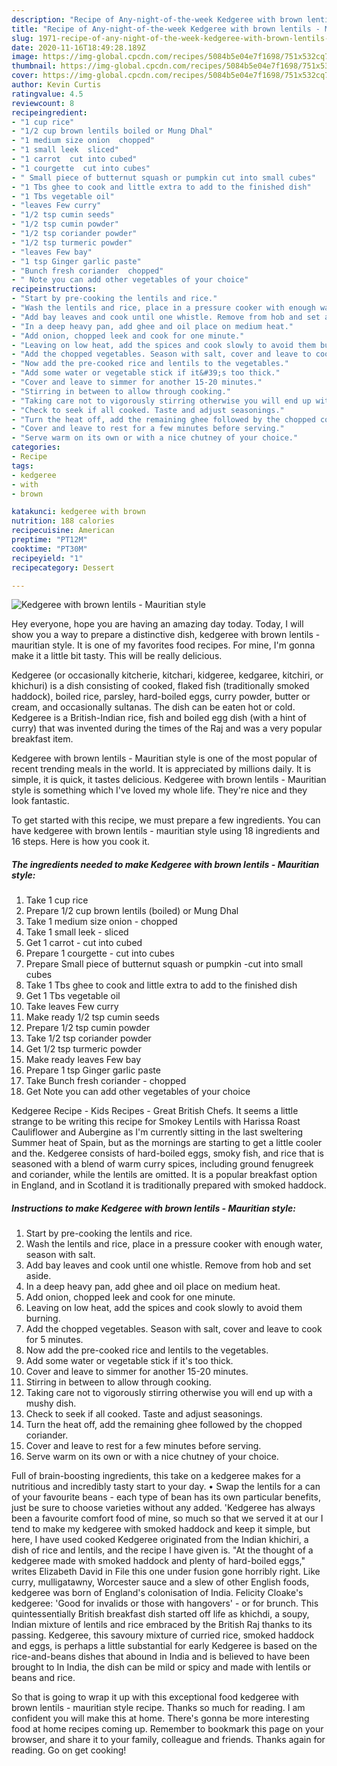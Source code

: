 ```yaml
---
description: "Recipe of Any-night-of-the-week Kedgeree with brown lentils - Mauritian style"
title: "Recipe of Any-night-of-the-week Kedgeree with brown lentils - Mauritian style"
slug: 1971-recipe-of-any-night-of-the-week-kedgeree-with-brown-lentils-mauritian-style
date: 2020-11-16T18:49:28.189Z
image: https://img-global.cpcdn.com/recipes/5084b5e04e7f1698/751x532cq70/kedgeree-with-brown-lentils-mauritian-style-recipe-main-photo.jpg
thumbnail: https://img-global.cpcdn.com/recipes/5084b5e04e7f1698/751x532cq70/kedgeree-with-brown-lentils-mauritian-style-recipe-main-photo.jpg
cover: https://img-global.cpcdn.com/recipes/5084b5e04e7f1698/751x532cq70/kedgeree-with-brown-lentils-mauritian-style-recipe-main-photo.jpg
author: Kevin Curtis
ratingvalue: 4.5
reviewcount: 8
recipeingredient:
- "1 cup rice"
- "1/2 cup brown lentils boiled or Mung Dhal"
- "1 medium size onion  chopped"
- "1 small leek  sliced"
- "1 carrot  cut into cubed"
- "1 courgette  cut into cubes"
- " Small piece of butternut squash or pumpkin cut into small cubes"
- "1 Tbs ghee to cook and little extra to add to the finished dish"
- "1 Tbs vegetable oil"
- "leaves Few curry"
- "1/2 tsp cumin seeds"
- "1/2 tsp cumin powder"
- "1/2 tsp coriander powder"
- "1/2 tsp turmeric powder"
- "leaves Few bay"
- "1 tsp Ginger garlic paste"
- "Bunch fresh coriander  chopped"
- " Note you can add other vegetables of your choice"
recipeinstructions:
- "Start by pre-cooking the lentils and rice."
- "Wash the lentils and rice, place in a pressure cooker with enough water, season with salt."
- "Add bay leaves and cook until one whistle. Remove from hob and set aside."
- "In a deep heavy pan, add ghee and oil place on medium heat."
- "Add onion, chopped leek and cook for one minute."
- "Leaving on low heat, add the spices and cook slowly to avoid them burning."
- "Add the chopped vegetables. Season with salt, cover and leave to cook for 5 minutes."
- "Now add the pre-cooked rice and lentils to the vegetables."
- "Add some water or vegetable stick if it&#39;s too thick."
- "Cover and leave to simmer for another 15-20 minutes."
- "Stirring in between to allow through cooking."
- "Taking care not to vigorously stirring otherwise you will end up with a mushy dish."
- "Check to seek if all cooked. Taste and adjust seasonings."
- "Turn the heat off, add the remaining ghee followed by the chopped coriander."
- "Cover and leave to rest for a few minutes before serving."
- "Serve warm on its own or with a nice chutney of your choice."
categories:
- Recipe
tags:
- kedgeree
- with
- brown

katakunci: kedgeree with brown 
nutrition: 188 calories
recipecuisine: American
preptime: "PT12M"
cooktime: "PT30M"
recipeyield: "1"
recipecategory: Dessert

---
```



![Kedgeree with brown lentils - Mauritian style](https://img-global.cpcdn.com/recipes/5084b5e04e7f1698/751x532cq70/kedgeree-with-brown-lentils-mauritian-style-recipe-main-photo.jpg)

Hey everyone, hope you are having an amazing day today. Today, I will show you a way to prepare a distinctive dish, kedgeree with brown lentils - mauritian style. It is one of my favorites food recipes. For mine, I'm gonna make it a little bit tasty. This will be really delicious.

Kedgeree (or occasionally kitcherie, kitchari, kidgeree, kedgaree, kitchiri, or khichuri) is a dish consisting of cooked, flaked fish (traditionally smoked haddock), boiled rice, parsley, hard-boiled eggs, curry powder, butter or cream, and occasionally sultanas. The dish can be eaten hot or cold. Kedgeree is a British-Indian rice, fish and boiled egg dish (with a hint of curry) that was invented during the times of the Raj and was a very popular breakfast item.

Kedgeree with brown lentils - Mauritian style is one of the most popular of recent trending meals in the world. It is appreciated by millions daily. It is simple, it is quick, it tastes delicious. Kedgeree with brown lentils - Mauritian style is something which I've loved my whole life. They're nice and they look fantastic.


To get started with this recipe, we must prepare a few ingredients. You can have kedgeree with brown lentils - mauritian style using 18 ingredients and 16 steps. Here is how you cook it.

<!--inarticleads1-->

##### The ingredients needed to make Kedgeree with brown lentils - Mauritian style:

1. Take 1 cup rice
1. Prepare 1/2 cup brown lentils (boiled) or Mung Dhal
1. Take 1 medium size onion - chopped
1. Take 1 small leek - sliced
1. Get 1 carrot - cut into cubed
1. Prepare 1 courgette - cut into cubes
1. Prepare  Small piece of butternut squash or pumpkin -cut into small cubes
1. Take 1 Tbs ghee to cook and little extra to add to the finished dish
1. Get 1 Tbs vegetable oil
1. Take leaves Few curry
1. Make ready 1/2 tsp cumin seeds
1. Prepare 1/2 tsp cumin powder
1. Take 1/2 tsp coriander powder
1. Get 1/2 tsp turmeric powder
1. Make ready leaves Few bay
1. Prepare 1 tsp Ginger garlic paste
1. Take Bunch fresh coriander - chopped
1. Get  Note you can add other vegetables of your choice


Kedgeree Recipe - Kids Recipes - Great British Chefs. It seems a little strange to be writing this recipe for Smokey Lentils with Harissa Roast Cauliflower and Aubergine as I&#39;m currently sitting in the last sweltering Summer heat of Spain, but as the mornings are starting to get a little cooler and the. Kedgeree consists of hard-boiled eggs, smoky fish, and rice that is seasoned with a blend of warm curry spices, including ground fenugreek and coriander, while the lentils are omitted. It is a popular breakfast option in England, and in Scotland it is traditionally prepared with smoked haddock. 

<!--inarticleads2-->

##### Instructions to make Kedgeree with brown lentils - Mauritian style:

1. Start by pre-cooking the lentils and rice.
1. Wash the lentils and rice, place in a pressure cooker with enough water, season with salt.
1. Add bay leaves and cook until one whistle. Remove from hob and set aside.
1. In a deep heavy pan, add ghee and oil place on medium heat.
1. Add onion, chopped leek and cook for one minute.
1. Leaving on low heat, add the spices and cook slowly to avoid them burning.
1. Add the chopped vegetables. Season with salt, cover and leave to cook for 5 minutes.
1. Now add the pre-cooked rice and lentils to the vegetables.
1. Add some water or vegetable stick if it&#39;s too thick.
1. Cover and leave to simmer for another 15-20 minutes.
1. Stirring in between to allow through cooking.
1. Taking care not to vigorously stirring otherwise you will end up with a mushy dish.
1. Check to seek if all cooked. Taste and adjust seasonings.
1. Turn the heat off, add the remaining ghee followed by the chopped coriander.
1. Cover and leave to rest for a few minutes before serving.
1. Serve warm on its own or with a nice chutney of your choice.


Full of brain-boosting ingredients, this take on a kedgeree makes for a nutritious and incredibly tasty start to your day. • Swap the lentils for a can of your favourite beans - each type of bean has its own particular benefits, just be sure to choose varieties without any added. &#39;Kedgeree has always been a favourite comfort food of mine, so much so that we served it at our I tend to make my kedgeree with smoked haddock and keep it simple, but here, I have used cooked Kedgeree originated from the Indian khichiri, a dish of rice and lentils, and the recipe I have given is. &#34;At the thought of a kedgeree made with smoked haddock and plenty of hard-boiled eggs,&#34; writes Elizabeth David in File this one under fusion gone horribly right. Like curry, mulligatawny, Worcester sauce and a slew of other English foods, kedgeree was born of England&#39;s colonisation of India. Felicity Cloake&#39;s kedgeree: &#39;Good for invalids or those with hangovers&#39; - or for brunch. This quintessentially British breakfast dish started off life as khichdi, a soupy, Indian mixture of lentils and rice embraced by the British Raj thanks to its passing. Kedgeree, this savoury mixture of curried rice, smoked haddock and eggs, is perhaps a little substantial for early Kedgeree is based on the rice-and-beans dishes that abound in India and is believed to have been brought to In India, the dish can be mild or spicy and made with lentils or beans and rice. 

So that is going to wrap it up with this exceptional food kedgeree with brown lentils - mauritian style recipe. Thanks so much for reading. I am confident you will make this at home. There's gonna be more interesting food at home recipes coming up. Remember to bookmark this page on your browser, and share it to your family, colleague and friends. Thanks again for reading. Go on get cooking!
